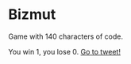 # Bizmut
Game with 140 characters of code.

You win 1, you lose 0.
<a href="https://twitter.com/ugur2nd/status/798099900147892224">Go to tweet!</a>
